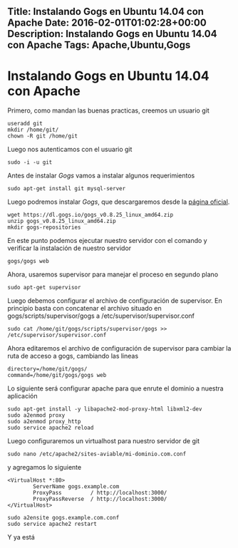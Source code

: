 Title: Instalando Gogs en Ubuntu 14.04 con Apache 
Date: 2016-02-01T01:02:28+00:00
Description: Instalando Gogs en Ubuntu 14.04 con Apache
Tags: Apache,Ubuntu,Gogs
---
# Instalando Gogs en Ubuntu 14.04 con Apache 

Primero, como mandan las buenas practicas, creemos un usuario git
```
useradd git
mkdir /home/git/
chown -R git /home/git
```

Luego nos autenticamos con el usuario git
```
sudo -i -u git
```

Antes de instalar *Gogs* vamos a instalar algunos requerimientos

```
sudo apt-get install git mysql-server
```

Luego podremos instalar *Gogs*, que descargaremos desde la [página oficial](https://gogs.io/docs/installation/install_from_binary).

```
wget https://dl.gogs.io/gogs_v0.8.25_linux_amd64.zip
unzip gogs_v0.8.25_linux_amd64.zip
mkdir gogs-repositories
```

En este punto podemos ejecutar nuestro servidor con el comando y verificar la instalación de nuestro servidor

```
gogs/gogs web
```

Ahora, usaremos supervisor para manejar el proceso en segundo plano

```
sudo apt-get supervisor
```

Luego debemos configurar el archivo de configuración de supervisor. En principio basta con concatenar el archivo situado en gogs/scripts/supervisor/gogs a /etc/supervisor/supervisor.conf

```
sudo cat /home/git/gogs/scripts/supervisor/gogs >> /etc/supervisor/supervisor.conf
```

Ahora editaremos el archivo de configuración de supervisor para cambiar la ruta de acceso a gogs, cambiando las lineas 

```
directory=/home/git/gogs/
command=/home/git/gogs/gogs web
```

Lo siguiente será configurar apache para que enrute el dominio a nuestra aplicación

```
sudo apt-get install -y libapache2-mod-proxy-html libxml2-dev
sudo a2enmod proxy
sudo a2enmod proxy_http
sudo service apache2 reload
```

Luego configuraremos un virtualhost para nuestro servidor de git

```
sudo nano /etc/apache2/sites-aviable/mi-dominio.com.conf
```

y agregamos lo siguiente

```
<VirtualHost *:80>
        ServerName gogs.example.com
        ProxyPass         / http://localhost:3000/
        ProxyPassReverse  / http://localhost:3000/
</VirtualHost>
```

```
sudo a2ensite gogs.example.com.conf
sudo service apache2 restart
```

Y ya está